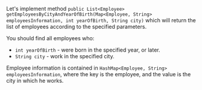 Let's implement method `public List<Employee> getEmployeesByCityAndYearOfBirth(Map<Employee, String> employeesInformation, int yearOfBirth, String city)` which will return the list of employees according to the specified parameters.

You should find all employees who:
-   `int yearOfBirth` - were born in the specified year, or later.
-   `String city` - work in the specified city.

Employee information is contained in `HashMap<Employee, String> employeesInformation`, where the key is the employee, and the value is the city in which he works.